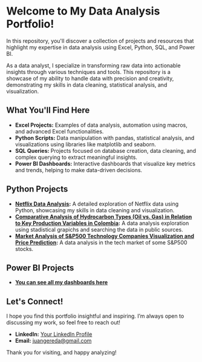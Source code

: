 # Welcome to My Data Analysis Portfolio!

In this repository, you'll discover a collection of projects and resources that highlight my expertise in data analysis using Excel, Python, SQL, and Power BI.

As a data analyst, I specialize in transforming raw data into actionable insights through various techniques and tools. This repository is a showcase of my ability to handle data with precision and creativity, demonstrating my skills in data cleaning, statistical analysis, and visualization.

## What You'll Find Here

- **Excel Projects:** Examples of data analysis, automation using macros, and advanced Excel functionalities.
- **Python Scripts:** Data manipulation with pandas, statistical analysis, and visualizations using libraries like matplotlib and seaborn.
- **SQL Queries:** Projects focused on database creation, data cleaning, and complex querying to extract meaningful insights.
- **Power BI Dashboards:** Interactive dashboards that visualize key metrics and trends, helping to make data-driven decisions.

## Python Projects

- **[Netflix Data Analysis](https://github.com/JuanGereda/Projects/blob/main/Python%20Projects/Data%20Cleaning%20and%20Transformation%20of%20Netflix%20Content%20Data.ipynb):** A detailed exploration of Netflix data using Python, showcasing my skills in data cleaning and visualization.
- **[Comparative Analysis of Hydrocarbon Types (Oil vs. Gas) in Relation to Key Production Variables in Colombia](https://github.com/JuanGereda/Projects/blob/main/Python%20Projects/Statistical%20analysis%20of%20the%20most%20important%20variables%20of%20hydrocarbons%20in%20Colombia..ipynb):** A data analysis exploration using stadistical grapichs and searching the data in public sources.
- **[Market Analysis of S&P500 Technology Companies Visualization and Price Prediction](https://github.com/JuanGereda/Projects/blob/main/Python%20Projects/Market%20Analysis%20of%20S%26P500%20Technology%20Companies%20Visualization%2C%20Risk%20Assessment%2C%20and%20Price%20Prediction.ipynb):** A data analysis in the tech market of some S&P500 stocks.
## Power BI Projects

- **[You can see all my dashboards here](https://www.novypro.com/profile_projects/juan-camilo-gereda-bonilla)**

## Let's Connect!

I hope you find this portfolio insightful and inspiring. I’m always open to discussing my work, so feel free to reach out!

- **LinkedIn:** [Your LinkedIn Profile](https://www.linkedin.com/in/jucage2000/)
- **Email:** juangereda@gmail.com

Thank you for visiting, and happy analyzing!
